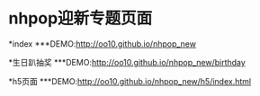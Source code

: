 # nhpop迎新专题页面


*index
***DEMO:http://oo10.github.io/nhpop_new

*生日趴抽奖
***DEMO:http://oo10.github.io/nhpop_new/birthday

*h5页面
***DEMO:http://oo10.github.io/nhpop_new/h5/index.html
